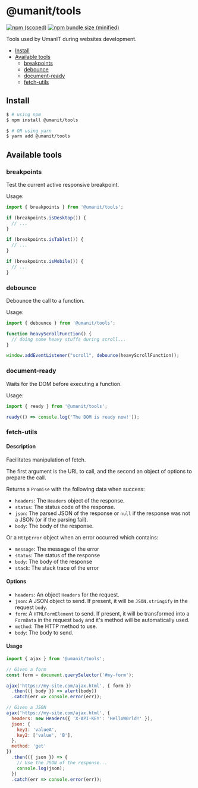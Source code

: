 # @umanit/tools

[![npm (scoped)](https://img.shields.io/github/package-json/v/umanit/npm-tools?color=green)](https://www.npmjs.com/package/@umanit/tools)
[![npm bundle size (minified)](https://img.shields.io/bundlephobia/min/@umanit/tools.svg)](https://www.npmjs.com/package/@umanit/tools)

Tools used by UmanIT during websites development.

- [Install](#install)
- [Available tools](#available-tools)
    * [breakpoints](#breakpoints)
    * [debounce](#debounce)
    * [document-ready](#document-ready)
    * [fetch-utils](#fetch-utils)

## Install

```sh
$ # using npm
$ npm install @umanit/tools

$ # OR using yarn
$ yarn add @umanit/tools
```

## Available tools

### breakpoints

Test the current active responsive breakpoint.

Usage:

```js
import { breakpoints } from '@umanit/tools';

if (breakpoints.isDesktop()) {
  // ...
}

if (breakpoints.isTablet()) {
  // ...
}

if (breakpoints.isMobile()) {
  // ...
}
```

### debounce

Debounce the call to a function.

Usage:

```js
import { debounce } from '@umanit/tools';

function heavyScrollFunction() {
  // doing some heavy stuffs during scroll...
}

window.addEventListener("scroll", debounce(heavyScrollFunction));
```

### document-ready

Waits for the DOM before executing a function.

Usage:

```js
import { ready } from '@umanit/tools';

ready(() => console.log('The DOM is ready now!'));
```

### fetch-utils

#### Description

Facilitates manipulation of fetch.

The first argument is the URL to call, and the second an object of options to prepare the call.

Returns a `Promise` with the following data when success:

* `headers`: The `Headers` object of the response.
* `status`: The status code of the response.
* `json`: The parsed JSON of the response or `null` if the response was not a JSON (or if the parsing fail).
* `body`: The body of the response.

Or a `HttpError` object when an error occurred which contains:

* `message`: The message of the error
* `status`: The status of the response
* `body`: The body of the response
* `stack`: The stack trace of the error

#### Options

* `headers`: An object `Headers` for the request.
* `json`: A JSON object to send. If present, it will be `JSON.stringify` in the request `body`.
* `form`: A `HTMLFormElement` to send. If present, it will be transformed into a `FormData` in the request `body` and
  it's method will be automatically used.
* `method`: The HTTP method to use.
* `body`: The body to send.

#### Usage

```js
import { ajax } from '@umanit/tools';

// Given a form
const form = document.querySelector('#my-form');

ajax('https://my-site.com/ajax.html', { form })
  .then(({ body }) => alert(body))
  .catch(err => console.error(err));

// Given a JSON
ajax('https://my-site.com/ajax.html', {
  headers: new Headers({ 'X-API-KEY': 'HelloW0rld!' }),
  json: {
    key1: 'valueA',
    key2: ['value', 'B'],
  },
  method: 'get'
})
  .then(({ json }) => {
    // Use the JSON of the response...
    console.log(json);
  })
  .catch(err => console.error(err));
```
